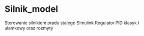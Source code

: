 # Silnik_model
Sterowanie silnikiem pradu stalego 
SImulink 
Regulator PID klasyk i ulamkowy oraz rozmyty
